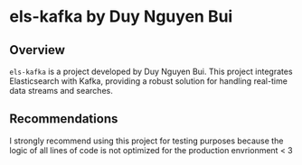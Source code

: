 # els-kafka by Duy Nguyen Bui

## Overview

`els-kafka` is a project developed by Duy Nguyen Bui. This project integrates Elasticsearch with Kafka, providing a robust solution for handling real-time data streams and searches.

## Recommendations

I strongly recommend using this project for testing purposes because the logic of all lines of code is not optimized for the production envrionment  < 3
